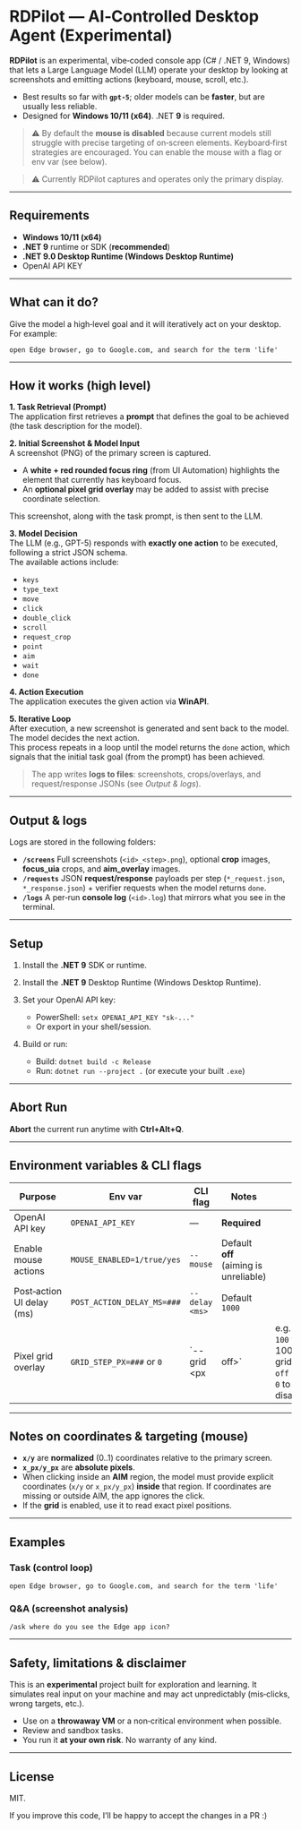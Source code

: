 ﻿# RDPilot — AI‑Controlled Desktop Agent (Experimental)

**RDPilot** is an experimental, vibe‑coded console app (C# / .NET 9, Windows) that lets a Large Language Model (LLM) operate your desktop by looking at screenshots and emitting actions (keyboard, mouse, scroll, etc.).

* Best results so far with **`gpt-5`**; older models can be **faster**, but are usually less reliable.
* Designed for **Windows 10/11 (x64)**. .NET **9** is required.

> ⚠️ By default the **mouse is disabled** because current models still struggle with precise targeting of on‑screen elements. Keyboard‑first strategies are encouraged. You can enable the mouse with a flag or env var (see below).

> ⚠️ Currently RDPilot captures and operates only the primary display.

---

## Requirements

* **Windows 10/11 (x64)**
* **.NET 9** runtime or SDK (**recommended**)
* **.NET 9.0 Desktop Runtime (Windows Desktop Runtime)**
* OpenAI API KEY

---

## What can it do?

Give the model a high‑level goal and it will iteratively act on your desktop. For example:

```
open Edge browser, go to Google.com, and search for the term 'life'
```

---

## How it works (high level)

**1. Task Retrieval (Prompt)**  
The application first retrieves a **prompt** that defines the goal to be achieved (the task description for the model).  

**2. Initial Screenshot & Model Input**  
A screenshot (PNG) of the primary screen is captured.  
- A **white + red rounded focus ring** (from UI Automation) highlights the element that currently has keyboard focus.  
- An **optional pixel grid overlay** may be added to assist with precise coordinate selection.  

This screenshot, along with the task prompt, is then sent to the LLM.  

**3. Model Decision**  
The LLM (e.g., GPT-5) responds with **exactly one action** to be executed, following a strict JSON schema.  
The available actions include:  
- `keys`  
- `type_text`  
- `move`  
- `click`  
- `double_click`  
- `scroll`  
- `request_crop`  
- `point`  
- `aim`  
- `wait`  
- `done`  

**4. Action Execution**  
The application executes the given action via **WinAPI**.  

**5. Iterative Loop**  
After execution, a new screenshot is generated and sent back to the model.  
The model decides the next action.  
This process repeats in a loop until the model returns the `done` action, which signals that the initial task goal (from the prompt) has been achieved.  

> The app writes **logs to files**: screenshots, crops/overlays, and request/response JSONs (see *Output & logs*).

---

## Output & logs

Logs are stored in the following folders:

* **`/screens`**
  Full screenshots (`<id>_<step>.png`), optional **crop** images, **focus\_uia** crops, and **aim\_overlay** images.
* **`/requests`**
  JSON **request/response** payloads per step (`*_request.json`, `*_response.json`) + verifier requests when the model returns `done`.
* **`/logs`**
  A per‑run **console log** (`<id>.log`) that mirrors what you see in the terminal.

---

## Setup

1. Install the **.NET 9** SDK or runtime.
2. Install the **.NET 9** Desktop Runtime (Windows Desktop Runtime).
3. Set your OpenAI API key:

   * PowerShell: `setx OPENAI_API_KEY "sk-..."`
   * Or export in your shell/session.
4. Build or run:

   * Build: `dotnet build -c Release`
   * Run:   `dotnet run --project .`  (or execute your built `.exe`)

---

## Abort Run

**Abort** the current run anytime with **Ctrl+Alt+Q**.

---

## Environment variables & CLI flags

| Purpose                    | Env var                    | CLI flag          | Notes                                  |                                                     |
| -------------------------- | -------------------------- | ----------------- | -------------------------------------- | --------------------------------------------------- |
| OpenAI API key             | `OPENAI_API_KEY`           | —                 | **Required**                           |                                                     |
| Enable mouse actions       | `MOUSE_ENABLED=1/true/yes` | `--mouse`         | Default **off** (aiming is unreliable) |                                                     |
| Post‑action UI delay (ms)  | `POST_ACTION_DELAY_MS=###` | `--delay <ms>`    | Default `1000`                         |                                                     |
| Pixel grid overlay         | `GRID_STEP_PX=###` or `0`  | \`--grid \<px     | off>\`                                 | e.g. `100` for 100‑px grid; `off` or `0` to disable |

---

## Notes on coordinates & targeting (mouse)

* **`x/y`** are **normalized** (0..1) coordinates relative to the primary screen.
* **`x_px/y_px`** are **absolute pixels**.
* When clicking inside an **AIM** region, the model must provide explicit coordinates (`x/y` or `x_px/y_px`) **inside** that region. If coordinates are missing or outside AIM, the app ignores the click.
* If the **grid** is enabled, use it to read exact pixel positions.

---

## Examples

### Task (control loop)

```
open Edge browser, go to Google.com, and search for the term 'life'
```

### Q\&A (screenshot analysis)

```
/ask where do you see the Edge app icon?
```

---

## Safety, limitations & disclaimer

This is an **experimental** project built for exploration and learning. It simulates real input on your machine and may act unpredictably (mis‑clicks, wrong targets, etc.).

* Use on a **throwaway VM** or a non‑critical environment when possible.
* Review and sandbox tasks.
* You run it **at your own risk**. No warranty of any kind.

---

## License

MIT.

If you improve this code, I’ll be happy to accept the changes in a PR :)

